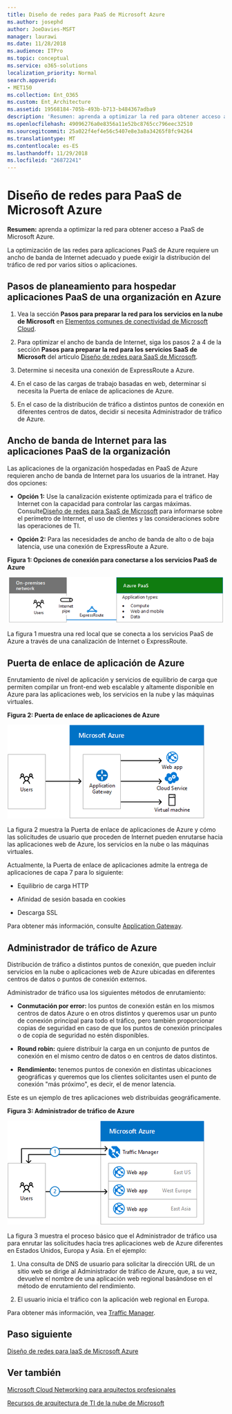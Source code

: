 ```yaml
---
title: Diseño de redes para PaaS de Microsoft Azure
ms.author: josephd
author: JoeDavies-MSFT
manager: laurawi
ms.date: 11/28/2018
ms.audience: ITPro
ms.topic: conceptual
ms.service: o365-solutions
localization_priority: Normal
search.appverid:
- MET150
ms.collection: Ent_O365
ms.custom: Ent_Architecture
ms.assetid: 19568184-705b-493b-b713-b484367adba9
description: 'Resumen: aprenda a optimizar la red para obtener acceso a PaaS de Microsoft Azure.'
ms.openlocfilehash: 49096276a0e8356a11e52bc8765cc796eec32510
ms.sourcegitcommit: 25a022f4ef4e56c5407e8e3a8a34265f8fc94264
ms.translationtype: MT
ms.contentlocale: es-ES
ms.lasthandoff: 11/29/2018
ms.locfileid: "26872241"
---
```

# <a name="designing-networking-for-microsoft-azure-paas"></a>Diseño de redes para PaaS de Microsoft Azure

 **Resumen:** aprenda a optimizar la red para obtener acceso a PaaS de Microsoft Azure.
  
La optimización de las redes para aplicaciones PaaS de Azure requiere un ancho de banda de Internet adecuado y puede exigir la distribución del tráfico de red por varios sitios o aplicaciones.
  
## <a name="planning-steps-for-hosting-organization-paas-applications-in-azure"></a>Pasos de planeamiento para hospedar aplicaciones PaaS de una organización en Azure

1. Vea la sección **Pasos para preparar la red para los servicios en la nube de Microsoft** en [Elementos comunes de conectividad de Microsoft Cloud](common-elements-of-microsoft-cloud-connectivity.md).
    
2. Para optimizar el ancho de banda de Internet, siga los pasos 2 a 4 de la sección **Pasos para preparar la red para los servicios SaaS de Microsoft** del artículo [Diseño de redes para SaaS de Microsoft](designing-networking-for-microsoft-saas.md).
    
3. Determine si necesita una conexión de ExpressRoute a Azure.
    
4. En el caso de las cargas de trabajo basadas en web, determinar si necesita la Puerta de enlace de aplicaciones de Azure.
    
5. En el caso de la distribución de tráfico a distintos puntos de conexión en diferentes centros de datos, decidir si necesita Administrador de tráfico de Azure.
    
## <a name="internet-bandwidth-for-organization-paas-applications"></a>Ancho de banda de Internet para las aplicaciones PaaS de la organización

Las aplicaciones de la organización hospedadas en PaaS de Azure requieren ancho de banda de Internet para los usuarios de la intranet. Hay dos opciones:
  
- **Opción 1:** Use la canalización existente optimizada para el tráfico de Internet con la capacidad para controlar las cargas máximas. Consulte[Diseño de redes para SaaS de Microsoft](designing-networking-for-microsoft-saas.md) para informarse sobre el perímetro de Internet, el uso de clientes y las consideraciones sobre las operaciones de TI.
    
- **Opción 2:** Para las necesidades de ancho de banda de alto o de baja latencia, use una conexión de ExpressRoute a Azure.
    
**Figura 1: Opciones de conexión para conectarse a los servicios PaaS de Azure**

![Figura 1: Opciones de conexión de los servicios PaaS de Azure](media/Network-Poster/PaaS1.png)
  
La figura 1 muestra una red local que se conecta a los servicios PaaS de Azure a través de una canalización de Internet o ExpressRoute.
  
## <a name="azure-application-gateway"></a>Puerta de enlace de aplicación de Azure

Enrutamiento de nivel de aplicación y servicios de equilibrio de carga que permiten compilar un front-end web escalable y altamente disponible en Azure para las aplicaciones web, los servicios en la nube y las máquinas virtuales. 
  
**Figura 2: Puerta de enlace de aplicaciones de Azure**

![Figura 2: Servicio de puerta de enlace de aplicaciones de Azure](media/Network-Poster/PaaS2.png)
  
La figura 2 muestra la Puerta de enlace de aplicaciones de Azure y cómo las solicitudes de usuario que proceden de Internet pueden enrutarse hacia las aplicaciones web de Azure, los servicios en la nube o las máquinas virtuales.
  
Actualmente, la Puerta de enlace de aplicaciones admite la entrega de aplicaciones de capa 7 para lo siguiente:
  
- Equilibrio de carga HTTP
    
- Afinidad de sesión basada en cookies
    
- Descarga SSL
    
Para obtener más información, consulte [Application Gateway](https://docs.microsoft.com/azure/application-gateway/application-gateway-introduction).
  
## <a name="azure-traffic-manager"></a>Administrador de tráfico de Azure

Distribución de tráfico a distintos puntos de conexión, que pueden incluir servicios en la nube o aplicaciones web de Azure ubicadas en diferentes centros de datos o puntos de conexión externos.
  
Administrador de tráfico usa los siguientes métodos de enrutamiento:
  
- **Conmutación por error:** los puntos de conexión están en los mismos centros de datos Azure o en otros distintos y queremos usar un punto de conexión principal para todo el tráfico, pero también proporcionar copias de seguridad en caso de que los puntos de conexión principales o de copia de seguridad no estén disponibles.
    
- **Round robin:** quiere distribuir la carga en un conjunto de puntos de conexión en el mismo centro de datos o en centros de datos distintos.
    
- **Rendimiento:** tenemos puntos de conexión en distintas ubicaciones geográficas y queremos que los clientes solicitantes usen el punto de conexión "más próximo", es decir, el de menor latencia.
    
Este es un ejemplo de tres aplicaciones web distribuidas geográficamente.
  
**Figura 3: Administrador de tráfico de Azure**

![Figura 3: Administrador de tráfico de Azure](media/Network-Poster/PaaS3.png)
  
La figura 3 muestra el proceso básico que el Administrador de tráfico usa para enrutar las solicitudes hacia tres aplicaciones web de Azure diferentes en Estados Unidos, Europa y Asia. En el ejemplo:
  
1. Una consulta de DNS de usuario para solicitar la dirección URL de un sitio web se dirige al Administrador de tráfico de Azure, que, a su vez, devuelve el nombre de una aplicación web regional basándose en el método de enrutamiento del rendimiento.
    
2. El usuario inicia el tráfico con la aplicación web regional en Europa.
    
Para obtener más información, vea [Traffic Manager](https://docs.microsoft.com/azure/traffic-manager/traffic-manager-overview).

## <a name="next-step"></a>Paso siguiente

[Diseño de redes para IaaS de Microsoft Azure](designing-networking-for-microsoft-azure-iaas.md)
 
## <a name="see-also"></a>Ver también

[Microsoft Cloud Networking para arquitectos profesionales](microsoft-cloud-networking-for-enterprise-architects.md)
  
[Recursos de arquitectura de TI de la nube de Microsoft](microsoft-cloud-it-architecture-resources.md)

